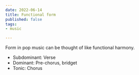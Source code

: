 ```yaml
---
date: 2022-06-14
title: Functional form
published: false
tags:
- music

---
```

Form in pop music can be thought of like functional harmony.

* Subdominant: Verse
* Dominant: Pre-chorus, bridget
* Tonic: Chorus